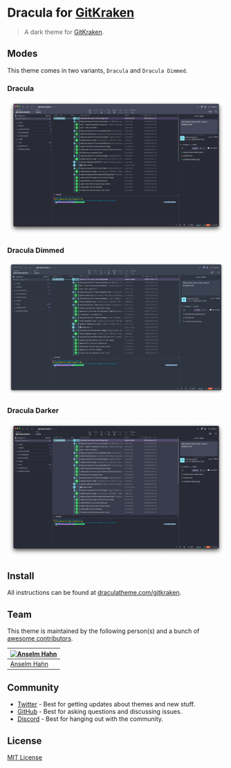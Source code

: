 # Dracula for [GitKraken](https://www.gitkraken.com)

> A dark theme for [GitKraken](https://www.gitkraken.com).

## Modes

This theme comes in two variants, `Dracula` and `Dracula Dimmed`.

### Dracula

![Screenshot](./dracula.png)

### Dracula Dimmed

![Screenshot](./dracula-dimmed.png)

### Dracula Darker

![Screenshot](./dracula-darker.png)

## Install

All instructions can be found at [draculatheme.com/gitkraken](https://draculatheme.com/gitkraken).

## Team

This theme is maintained by the following person(s) and a bunch of [awesome contributors](https://github.com/dracula/gitkraken/graphs/contributors).

| [![Anselm Hahn](https://github.com/anselmoo.png?size=100)](https://github.com/anselmoo) |
| --------------------------------------------------------------------------------------- |
| [Anselm Hahn](https://github.com/anselmoo)                                              |

## Community

- [Twitter](https://twitter.com/draculatheme) - Best for getting updates about themes and new stuff.
- [GitHub](https://github.com/dracula/dracula-theme/discussions) - Best for asking questions and discussing issues.
- [Discord](https://draculatheme.com/discord-invite) - Best for hanging out with the community.

## License

[MIT License](./LICENSE)
